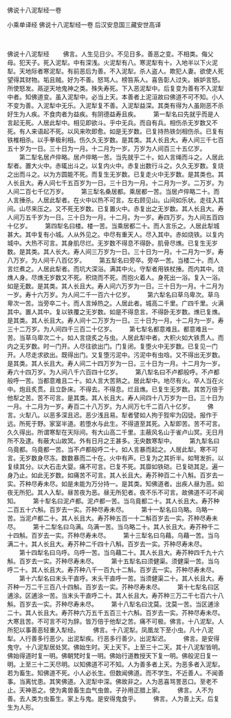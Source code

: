 佛说十八泥犁经一卷


小乘单译经
佛说十八泥犁经一卷
后汉安息国三藏安世高译


　　

佛说十八泥犁经
　　佛言。人生见日少。不见日多。善恶之变。不相类。侮父母。犯天子。死入泥犁。中有深浅。火泥犁有八。寒泥犁有十。入地半以下火泥犁。天地际者寒泥犁。有前恶后为善。不入泥犁。杀人盗人。欺犯人妻。欲使人死望得其财物。垢且贼。好为不善。怒骂人。榜笞系人。喜告彰人过失。嫉妒言怒。所使怒发。鬲逆天地鬼神之类。殊失寿死。下入恶泥犁中。后复变为善有不入泥犁中者。知佛道变。虽入泥犁中。必当上天。本善者上泥洹故曰佛道不可不知。小人不变为善。入泥犁中无乐。入泥犁复不善。入泥犁益深。其类有得为人虽刚恶不杀好生为人疾。不食肉者为益疾。有阴德益寿且疾。
　　第一犁名曰先就乎而是人言起无死。人居此犁中。相见即欲斗。乎中无兵。而自有兵。相伤杀无岁数又不死。有人来语起不死。以风来吹即愈。如是无岁数。已复持热铁剑相伤杀。已复有铁椎相杀。以手拳极利相。伤久久无岁数。是其类。其人长且大。寿人间三千七百五十岁为一日。三十日为一月。十二月为一岁。万岁为人间百三十五亿岁。
　　第二犁名居卢倅略。居卢倅略一苦。当先就乎二十。如人言绳而斗之。人居此犁者。置大火中。赤辄出斗之。以复内火中。赤复出数行斗之。久久无岁数。复烧之出而斗之。以为方圆能不死。而复生无岁数。已复走火中无岁数。是其类也。其人长且大。寿人间七千五百岁为一日。三十日为一月。十二月为一岁。二万岁。为人间二百七千亿万岁。
　　第三犁名桑居都。乘居都一苦。当居卢倅略二十。而人言捶杀。人居此犁者。在火中以热不可言。左右顾见山。山间如乐状。走往入其间。山尽来压之。又不死无岁数。已复置火中。赤复出之无岁数。其人长且大。寿人间万五千岁为一日。三十日为一月。十二月。为一岁。寿四万岁。为人间五百四十亿岁。
　　第四犁名曰楼。楼一苦。当乘居都二十。而人言乐之。人居此犁城甚大。其中复有小城。人从外见之。中尽有重天人。尽入其中。赤如烧铁。以复内城中。大热不可言。其身肌尽烂。无岁数不得息不得卧。肌骨尽燋。已复生无岁数。是其类。其人长大。寿人间三万岁为一日。三十日为一月。十二月为一岁。寿八万岁。为人间千八百亿岁。
　　第五犁名曰旁卒。旁卒一苦。当楼二十。而人言烂煮之。人居此犁者。而坑大深浴。满其中火。守犁者用铁杖捶。而内其中。烧燋人身。尽燋无岁数又不死。积烧而不死。而抱火着人。身死出一浴。复入一浴。如是无数。是其类。其人长且大。寿人间六万岁为一日。三十日为一月。十二月为一岁。寿十六万岁。为人间二千一百六十亿岁。
　　第六犁名曰草乌卑次。草乌卑次一苦。当旁卒二十。而人言焯热之。人居此者。城高二千里。广四千里。火满其中。置人其中。复以铁覆之无岁数。如是不得息言。不得卧无岁数。燋已复燋。是其类。其人长且大。寿人间十二万岁为一日。三十日为一月。十二月为一岁。寿三十二万岁。为人间四千三百二十亿岁。
　　第七犁名都意难且。都意难且一苦。当草乌卑次二十。如人言烧炙之与虫。人居此犁中者。大积火如大铁贯人。而内之无岁数。时一门开。人尽往欲出门。门复闭。复堕火中无岁数。已复见一门开。人尽走求欲出。既得出门。又复堕污泥中。污泥中有虫唅。又不得出无岁数。是其类。其人长且大。寿人间二十四万岁为一日。三十日为一月。十二月为一岁。寿六十四万岁。为人间八千六百四十亿岁。
　　第八犁名曰不卢都般呼。不卢都般呼一苦。当都意难且二十。如人言大苦熟之。居此犁中。地尽有火。卒人当在火中。炮且炙贯。且立卧床。不得去。不得息。烂且燋。已复生无岁数。其苦万倍于他犁之苦。苦不可言。是其类。其人长且大。寿人间四十八万岁为一日。三十日为一月。十二月为一岁。寿百二十八万岁。为人间万七千二百八十亿岁。
　　佛言。火犁八。以恶多深且迟。恶少浅且易。犁者譬如人拘于狴牢为囚徒。报作于远。所死于野。家室半道。若堕水与此生。不得道至其死。入犁即苦。苦不可言。久久得出。所谓寒犁在天际间。有大山高二千里。主蔽风名山于雀卢山冥。无日月所不及逮。有蔽大山故冥。外有日月之王甚多。无央数寒犁中。
　　第九犁名曰乌竟都。乌竟都一苦。当不卢都般呼二十。如人言暴而起之。人居此犁。寒不可言。无岁数身尽冻。数数暴而二十在。火中有声。已复为之其折半。如弩发折。以复续其分。以大石击大婴。痛不可言。已复不死。其靡如铁硙。已复硙其足。遍一身乃止。如此无岁数。如痛苦不可言。其人长且大。寿芥种百二十八斛。百岁去一实。芥种尽寿未尽。如是未能为万分持一。是其类。知佛道者。出疾人昼为恶。如夜无所犯。其人入犁。昼苦夜为恶。昼无所犯者。夜不乐不可言。故佛道不可不闻知。
　　第十犁名曰泥卢都。泥卢都一苦。当乌竟都二十。其人长且大。寿芥种二百五十六斛。百岁去一实。芥种尽寿未尽。
　　第十一犁名曰乌略。乌略一苦。当泥卢都二十。其人长且大。寿芥种五百一十二斛百岁去一实。芥种尽寿未尽。
　　第十二犁名曰乌满。乌满一苦。当乌略二十。其人长且大。寿芥种千二十四斛。百岁去一实。芥种尽寿未尽。
　　第十三犁名曰乌藉。乌藉一苦。当乌满二十。其人长且大。寿芥种二千四十八斛。百岁去一实。芥种尽寿未尽。
　　第十四犁名曰乌呼。乌呼一苦。当乌藉二十。其人长且大。寿芥种四千九十六斛。百岁去一实。芥种尽寿未尽。
　　第十五犁名曰须健渠。须健渠一苦。当乌呼二十。其人长且大。寿芥种八千一百九十二斛。百岁去一实。芥种尽寿未尽。
　　第十六犁名曰末头干直呼。末头干直呼一苦。当须健渠二十。其人长且大。寿芥种一万二千三百八十四斛。百岁去一实。芥种尽寿未尽。
　　第十七犁名曰区逋涂。区逋涂一苦。当末头干直呼二十。其人长且大。寿芥种三万二千七百六十八斛。百岁去一实。芥种尽寿未尽。
　　第十八犁名曰沈莫。沈莫一苦。当区逋涂二十。其人长且大。寿芥种六万五千五百三十六斛。百岁去一实。芥种尽寿未尽。大寒且苦。不可言不可为辞。皆万倍于他犁之苦。痛不可极。佛言。十八泥犁。人所犯以事善恶轻重入犁经。
　　佛言。十八泥犁。凤凰龙下至小虫。凡十八泥犁。人行善多行恶少。出泥犁疾。行恶多行善少。出泥犁迟。
　　佛言。是安得鬼守。十八泥犁居处冥。佛始生时。天上天下。上至三十二天。其十八泥犁皆明。佛始得道时复一明。佛朝梵时复一明。佛始行道教授天下复一明。佛般泥日复一明。上至三十二天尽明。以知佛道不可不知。人为善多者上天。为恶多者入泥犁。若为畜生。知佛道不死。小人必长生。但数闻佛道。而不学生。不近善人。不闻善事。当离忧患。其笑佛道。入泥犁中深。佛故非之。人为恶喜骂詈恶口。至老不止。天神恶之。使为禽兽畜生血气虫兽。子孙用正腊上家。
　　佛言。人不为善。去人类为虫畜生。家上与鬼。是安得鬼食乎。
　　佛言。人为善上天。后复生为人形。


